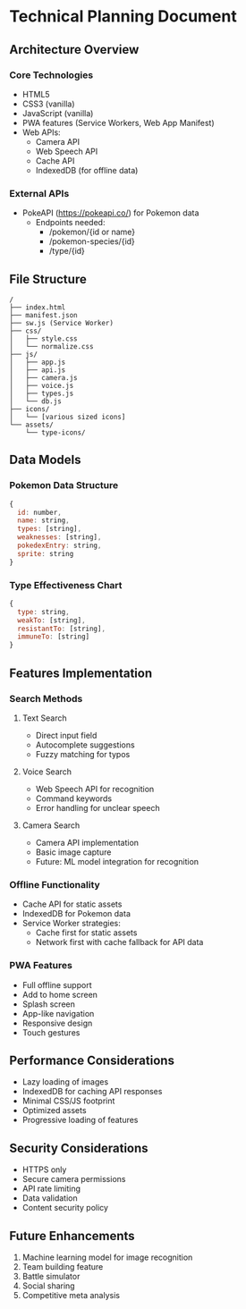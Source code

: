 # Technical Planning Document

## Architecture Overview

### Core Technologies
- HTML5
- CSS3 (vanilla)
- JavaScript (vanilla)
- PWA features (Service Workers, Web App Manifest)
- Web APIs:
  - Camera API
  - Web Speech API
  - Cache API
  - IndexedDB (for offline data)

### External APIs
- PokeAPI (https://pokeapi.co/) for Pokemon data
  - Endpoints needed:
    - /pokemon/{id or name}
    - /pokemon-species/{id}
    - /type/{id}

## File Structure
```
/
├── index.html
├── manifest.json
├── sw.js (Service Worker)
├── css/
│   ├── style.css
│   └── normalize.css
├── js/
│   ├── app.js
│   ├── api.js
│   ├── camera.js
│   ├── voice.js
│   ├── types.js
│   └── db.js
├── icons/
│   └── [various sized icons]
└── assets/
    └── type-icons/
```

## Data Models

### Pokemon Data Structure
```javascript
{
  id: number,
  name: string,
  types: [string],
  weaknesses: [string],
  pokedexEntry: string,
  sprite: string
}
```

### Type Effectiveness Chart
```javascript
{
  type: string,
  weakTo: [string],
  resistantTo: [string],
  immuneTo: [string]
}
```

## Features Implementation

### Search Methods
1. Text Search
   - Direct input field
   - Autocomplete suggestions
   - Fuzzy matching for typos

2. Voice Search
   - Web Speech API for recognition
   - Command keywords
   - Error handling for unclear speech

3. Camera Search
   - Camera API implementation
   - Basic image capture
   - Future: ML model integration for recognition

### Offline Functionality
- Cache API for static assets
- IndexedDB for Pokemon data
- Service Worker strategies:
  - Cache first for static assets
  - Network first with cache fallback for API data

### PWA Features
- Full offline support
- Add to home screen
- Splash screen
- App-like navigation
- Responsive design
- Touch gestures

## Performance Considerations
- Lazy loading of images
- IndexedDB for caching API responses
- Minimal CSS/JS footprint
- Optimized assets
- Progressive loading of features

## Security Considerations
- HTTPS only
- Secure camera permissions
- API rate limiting
- Data validation
- Content security policy

## Future Enhancements
1. Machine learning model for image recognition
2. Team building feature
3. Battle simulator
4. Social sharing
5. Competitive meta analysis 